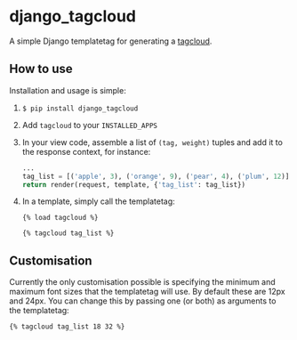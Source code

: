 # django_tagcloud

A simple Django templatetag for generating a [tagcloud](https://en.wikipedia.org/wiki/Tag_cloud).

## How to use

Installation and usage is simple:

1. `$ pip install django_tagcloud`

2. Add `tagcloud` to your `INSTALLED_APPS`

3. In your view code, assemble a list of `(tag, weight)` tuples and add it to the response context, for instance:

   ```python
   ...
   tag_list = [('apple', 3), ('orange', 9), ('pear', 4), ('plum', 12)]
   return render(request, template, {'tag_list': tag_list})
   ```

4. In a template, simply call the templatetag:

   ```django
   {% load tagcloud %}

   {% tagcloud tag_list %}
   ```

## Customisation

Currently the only customisation possible is specifying the minimum and maximum
font sizes that the templatetag will use. By default these are 12px and 24px.
You can change this by passing one (or both) as arguments to the templatetag:

```django
{% tagcloud tag_list 18 32 %}
```
